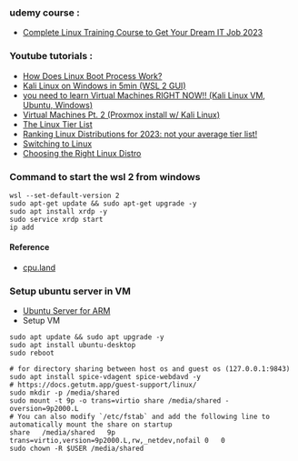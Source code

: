 ### udemy course :
- [Complete Linux Training Course to Get Your Dream IT Job 2023](https://udemy.com/course/complete-linux-training-course-to-get-your-dream-it-job/)

### Youtube tutorials :
- [How Does Linux Boot Process Work?](https://www.youtube.com/watch?v=XpFsMB6FoOs)
- [Kali Linux on Windows in 5min (WSL 2 GUI)](https://www.youtube.com/watch?v=AfVH54edAHU)
- [you need to learn Virtual Machines RIGHT NOW!! (Kali Linux VM, Ubuntu, Windows)](https://www.youtube.com/watch?v=wX75Z-4MEoM)
- [Virtual Machines Pt. 2 (Proxmox install w/ Kali Linux)](https://www.youtube.com/watch?v=_u8qTN3cCnQ)
- [The Linux Tier List](https://www.youtube.com/watch?v=KyADkmRVe0U)
- [Ranking Linux Distributions for 2023: not your average tier list!](https://www.youtube.com/watch?v=d7-EhGIeGUs)
- [Switching to Linux](https://www.youtube.com/watch?v=tB_oSFLQXVo)
- [Choosing the Right Linux Distro](https://www.youtube.com/watch?v=dL05DoJ0qsQ)


### Command to start the wsl 2 from windows
```
wsl --set-default-version 2
sudo apt-get update && sudo apt-get upgrade -y
sudo apt install xrdp -y
sudo service xrdp start
ip add
```


#### Reference
- [cpu.land](https://cpu.land/the-basics)

### Setup ubuntu server in VM
- [Ubuntu Server for ARM](https://ubuntu.com/download/server/arm)
- Setup VM
```
sudo apt update && sudo apt upgrade -y
sudo apt install ubuntu-desktop
sudo reboot

# for directory sharing between host os and guest os (127.0.0.1:9843)
sudo apt install spice-vdagent spice-webdavd -y 
# https://docs.getutm.app/guest-support/linux/
sudo mkdir -p /media/shared
sudo mount -t 9p -o trans=virtio share /media/shared -oversion=9p2000.L
# You can also modify `/etc/fstab` and add the following line to automatically mount the share on startup
share	/media/shared	9p	trans=virtio,version=9p2000.L,rw,_netdev,nofail	0	0
sudo chown -R $USER /media/shared

```